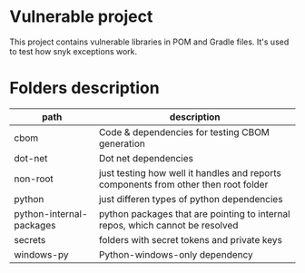 # Vulnerable project

This project contains vulnerable libraries in POM and Gradle files.
It's used to test how snyk exceptions work.

# Folders description
| path                     | description                                                                         |
|--------------------------|-------------------------------------------------------------------------------------|
| cbom                     | Code & dependencies for testing CBOM generation                                     |
| dot-net                  | Dot net dependencies                                                                |
| non-root                 | just testing how well it handles and reports components from other then root folder |
| python                   | just differen types of python dependencies                                          |
| python-internal-packages | python packages that are pointing to internal repos, which cannot be resolved       |
| secrets                  | folders with secret tokens and private keys                                         |
| windows-py               | Python-windows-only dependency                                                      |
